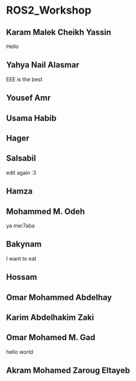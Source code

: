 # ROS2_Workshop

## Karam Malek Cheikh Yassin
Hello

## Yahya Nail Alasmar 
EEE is the best


## Yousef Amr

## Usama Habib

## Hager

## Salsabil 
edit again :3 

## Hamza

## Mohammed M. Odeh
ya mer7aba

## Bakynam
I want to eat 
## Hossam

## Omar Mohammed Abdelhay

## Karim Abdelhakim Zaki

## Omar Mohamed M. Gad
hello world
## Akram Mohamed Zaroug Eltayeb
